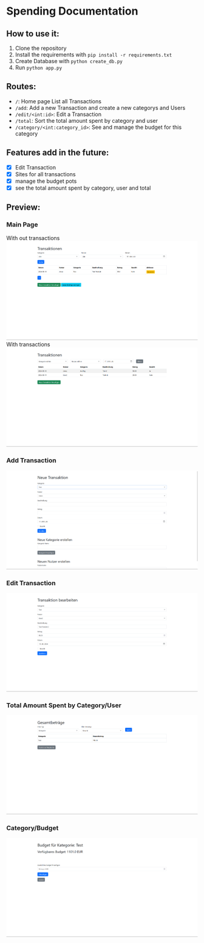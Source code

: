 # Spending Documentation

## How to use it:
1. Clone the repository
2. Install the requirements with `pip install -r requirements.txt`
3. Create Database with `python create_db.py`
4. Run `python app.py`

## Routes:
- `/`: Home page List all Transactions
- `/add`: Add a new Transaction and create a new categorys and Users
- `/edit/<int:id>`: Edit a Transaction
- `/total`: Sort the total amount spent by category and user
- `/category/<int:category_id>`: See and manage the budget for this category

## Features add in the future:
- [X] Edit Transaction
- [X] Sites for all transactions
- [X] manage the budget pots
- [X] see the total amount spent by category, user and total

## Preview:
### Main Page
With out transactions
<img src="picts/mainpage2.png"> <br>
With transactions
<img src="picts/list_test.png"> <br>

### Add Transaction
<img src="picts/addTransaktion.png"> <br>

### Edit Transaction
<img src="picts/Edit_example1.png"> <br>

### Total Amount Spent by Category/User
<img src="picts/total_example.png"> <br>

### Category/Budget
<img src="picts/budget_example.png"> <br>
